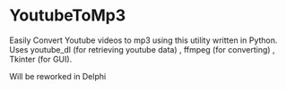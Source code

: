 # YoutubeToMp3
Easily Convert Youtube videos to mp3 using this utility written in Python. Uses youtube_dl (for retrieving youtube data) , ffmpeg (for converting) , Tkinter (for GUI).

Will be reworked in Delphi
